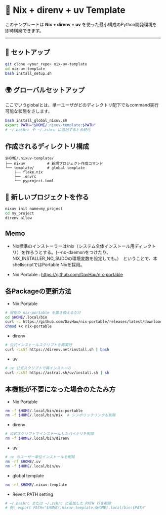 # 🧱 Nix + direnv + uv Template

このテンプレートは **Nix + direnv + uv** を使った最小構成のPython開発環境を即時構築できます。

---

## 🚀 セットアップ

```bash
git clone <your_repo> nix-uv-template
cd nix-uv-template
bash install_setup.sh
```

## 🌍️ グローバルセットアップ
ここでいうglobalとは、単一ユーザがどのディレクトリ配下でもcommand実行可能な状態をさします。
```bash
bash install_global_nixuv.sh 
export PATH="$HOME/.nixuv-template:$PATH"
# ~/.bashrc や ~/.zshrc に追記すると永続化
```

## 作成されるディレクトリ構成
```
$HOME/.nixuv-template/
├── nixuv          # 新規プロジェクト作成コマンド
└── template/      # global template
    ├── flake.nix
    ├── .envrc
    └── pyproject.toml
```

## 🧩 新しいプロジェクトを作る
```bash
nixuv init name=my_project
cd my_project
direnv allow
```

## Memo
- Nix標準のインストーラーは/nix（システム全体インストール用ディレクトリ）を作ろうとする。(--no-daemonをつけたり、NIX_INSTALLER_NO_SUDOの環境変数を設定しても。)　ということで、本shellscriptではPortable Nixを採用。

- Nix Portable : https://github.com/DavHau/nix-portable

## 各Packageの更新方法
- Nix Portable
```bash
# 現在の nix-portable を置き換えるだけ
cd $HOME/.local/bin
curl -L https://github.com/DavHau/nix-portable/releases/latest/download/nix-portable-$(uname -m) -o nix-portable
chmod +x nix-portable
```

- direnv
```bash
# 公式インストールスクリプトを再実行
curl -LsSf https://direnv.net/install.sh | bash
```

- uv
```bash
# uv 公式スクリプトで再インストール
curl -LsSf https://astral.sh/uv/install.sh | sh
```

## 本機能が不要になった場合のたたみ方
- Nix Portable
```bash
rm -f $HOME/.local/bin/nix-portable
rm -f $HOME/.local/bin/nix  # シンボリックリンクも削除
```

- direnv
```bash
# 公式スクリプトでインストールしたバイナリを削除
rm -f $HOME/.local/bin/direnv
```

- uv
```bash
# uv のユーザー単位インストールを削除
rm -rf $HOME/.uv
rm -f $HOME/.local/bin/uv
```

- global template
```bash
rm -rf $HOME/.nixuv-template
```

- Revert PATH setting
```bash
# ~/.bashrc または ~/.zshrc に追加した PATH 行を削除
# 例: export PATH="$HOME/.nixuv-template:$HOME/.local/bin:$PATH"
```